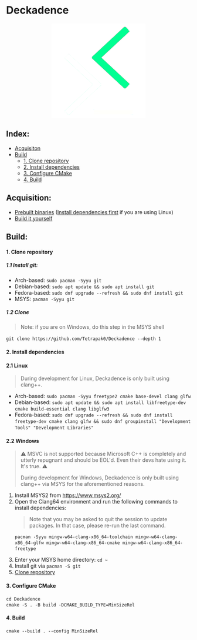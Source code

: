 # Deckadence
<p align="center">
  <img src="https://github.com/Tetrapak0/NexusShell/blob/main/icon.png?raw=true" alt="Icon"/>
</p>

## Index:
- [Acquisiton](#acquisition)
- [Build](#build)
  - [1. Clone repository](#1-clone-repository)
  - [2. Install dependencies](#2-install-dependencies)
  - [3. Configure CMake](#3-configure-cmake)
  - [4. Build](#4-build)
## Acquisition:
- [Prebuilt binaries](https://github.com/Tetrapak0/NexusShell/releases) ([Install dependencies first](#2-install-dependencies) if you are using Linux)
- [Build it yourself](#build)
## Build:
#### 1. Clone repository
##### 1.1 Install git:
- Arch-based: `sudo pacman -Syyu git`
- Debian-based: `sudo apt update && sudo apt install git`
- Fedora-based: `sudo dnf upgrade --refresh && sudo dnf install git`
- MSYS: `pacman -Syyu git`
##### 1.2 Clone
> Note: if you are on Windows, do this step in the MSYS shell

`git clone https://github.com/Tetrapak0/Deckadence --depth 1`
#### 2. Install dependencies
#### 2.1 Linux
>During development for Linux, Deckadence is only built using clang++.
- Arch-based: `sudo pacman -Syyu freetype2 cmake base-devel clang glfw`
- Debian-based: `sudo apt update && sudo apt install libfreetype-dev cmake build-essential clang libglfw3`
- Fedora-based: `sudo dnf upgrade --refresh && sudo dnf install freetype-dev cmake clang glfw && sudo dnf groupinstall "Development Tools" "Development Libraries"`
#### 2.2 Windows
> ⚠ MSVC is not supported because Microsoft C++ is completely and utterly repugnant and should be EOL'd. Even their devs hate using it. It's true. ⚠
>
> During development for Windows, Deckadence is only built using clang++ via MSYS for the aforementioned reasons.
1. Install MSYS2 from https://www.msys2.org/
2. Open the Clang64 environment and run the following commands to install dependencies:
    > Note that you may be asked to quit the session to update packages. In that case, please re-run the last command.
    ```shell
    pacman -Syyu mingw-w64-clang-x86_64-toolchain mingw-w64-clang-x86_64-glfw mingw-w64-clang-x86_64-cmake mingw-w64-clang-x86_64-freetype
    ```
3. Enter your MSYS home directory: `cd ~`
4. Install git via `pacman -S git`
5. [Clone repository](#1-clone-repository)
#### 3. Configure CMake
```shell
cd Deckadence
cmake -S . -B build -DCMAKE_BUILD_TYPE=MinSizeRel
```
#### 4. Build
```shell
cmake --build . --config MinSizeRel
```
